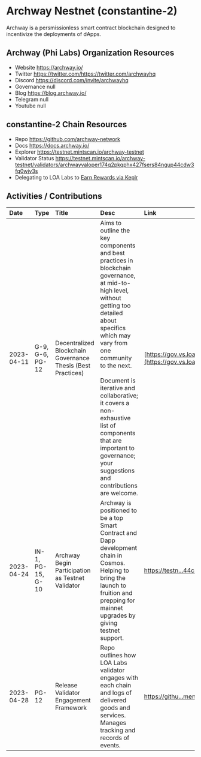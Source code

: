 # Archway Nestnet (constantine-2)

Archway is a persmissionless smart contract blockchain designed to incentivize the deployments of dApps. 

## Archway (Phi Labs) Organization Resources

* Website https://archway.io/
* Twitter https://twitter.com/https://twitter.com/archwayhq
* Discord https://discord.com/invite/archwayhq
* Governance null
* Blog https://blog.archway.io/
* Telegram null
* Youtube null

## constantine-2 Chain Resources

* Repo https://github.com/archway-network
* Docs https://docs.archway.io/
* Explorer https://testnet.mintscan.io/archway-testnet
* Validator Status https://testnet.mintscan.io/archway-testnet/validators/archwayvaloper174q2pkqphx427fsers84ngup44cdw3fq0wjv3s
* Delegating to LOA Labs to [Earn Rewards via Keplr](null)

## Activities / Contributions
| Date | Type | Title | Desc | Link |
| :----------- | :---- | :------------ | :-------------------------------- | :---- |
| 2023-04-11 | G-9, G-6, PG-12 | Decentralized Blockchain Governance Thesis (Best Practices) | Aims to outline the key components and best practices in blockchain governance, at mid-to-high level, without getting too detailed about specifics which may vary from one community to the next.<br><br>Document is iterative and collaborative; it covers a non-exhaustive list of components that are important to governance; your suggestions and contributions are welcome. | [https://gov.vs.loalabs.io/](https://gov.vs.loalabs.io/) |
| 2023-04-24 | IN-1, PG-15, G-10 | Archway Begin Participation as Testnet Validator  | Archway is positioned to be a top Smart Contract and Dapp development chain in Cosmos. Helping to bring the launch to fruition and prepping for mainnet upgrades by giving testnet support. | [https://testn...44cdw3fq0wjv3s](https://testnet.mintscan.io/archway-testnet/validators/archwayvaloper174q2pkqphx427fsers84ngup44cdw3fq0wjv3s) |
| 2023-04-28 | PG-12 | Release Validator Engagement Framework | Repo outlines how LOA Labs validator engages with each chain and logs of delivered goods and services. Manages tracking and records of events.  | [https://githu...ment-Framework](https://github.com/LOA-Labs/Validator-Engagement-Framework) |
